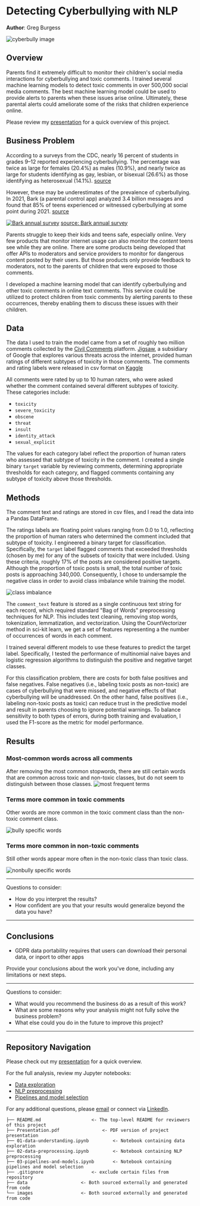 # Detecting Cyberbullying with NLP

**Author**: Greg Burgess

![cyberbully image](images/Cyberprzemoc.png)

## Overview

Parents find it extremely difficult to monitor their children's social media interactions for cyberbullying and toxic comments. I trained several machine learning models to detect toxic comments in over 500,000 social media comments. The best machine learning model could be used to provide alerts to parents when these issues arise online. Ultimately, these parental alerts could ameliorate some of the risks that children experience online.

Please review my [presentation](./Presentation.pdf) for a quick overview of this project.

## Business Problem

According to a surveys from the CDC, nearly 16 percent of students in grades 9–12 reported experiencing cyberbullying. The percentage was twice as large for females (20.4%) as males (10.9%), and nearly twice as large for students identifying as gay, lesbian, or bisexual (26.6%) as those identifying as heterosexual (14.1%). [source](http://nces.ed.gov/programs/coe/indicator/a10#6)

However, these may be underestimates of the prevalence of cyberbullying. In 2021, Bark (a parental control app) analyzed 3.4 billion messages and found that 85% of teens experienced or witnessed cyberbullying at some point during 2021. [source](https://www.bark.us/annual-report-2021/)

[![Bark annual survey](images/bark_annual_survey.png)](https://www.bark.us/annual-report-2021/)
[source: Bark annual survey](https://www.bark.us/annual-report-2021/)

Parents struggle to keep their kids and teens safe, especially online. Very few products that monitor internet usage can also monitor the *content* teens see while they are online. There are some products being developed that offer APIs to moderators and service providers to monitor for dangerous content posted by their users. But those products only provide feedback to moderators, not to the parents of children that were exposed to those comments.

I developed a machine learning model that can identify cyberbullying and other toxic comments in online text comments. This service could be utilized to protect children from toxic comments by alerting parents to these occurrences, thereby enabling them to discuss these issues with their children.

## Data

The data I used to train the model came from a set of roughly two million comments collected by the [Civil Comments](https://medium.com/@aja_15265/saying-goodbye-to-civil-comments-41859d3a2b1d) platform. [Jigsaw](https://jigsaw.google.com), a subsidiary of Google that explores various threats across the internet, provided human ratings of different subtypes of toxicity in those comments. The comments and rating labels were released in csv format on [Kaggle](https://www.kaggle.com/competitions/jigsaw-unintended-bias-in-toxicity-classification/data)

All comments were rated by up to 10 human raters, who were asked whether the comment contained several different subtypes of toxicity. These categories include:
- `toxicity`
- `severe_toxicity`
- `obscene`
- `threat`
- `insult`
- `identity_attack`
- `sexual_explicit`

The values for each category label reflect the proportion of human raters who assessed that subtype of toxicity in the comment. I created a single binary `target` variable by reviewing comments, determining appropriate thresholds for each category, and flagged comments containing any subtype of toxicity above those thresholds.


## Methods

The comment text and ratings are stored in csv files, and I read the data into a Pandas DataFrame. 

The ratings labels are floating point values ranging from 0.0 to 1.0, reflecting the proportion of human raters who determined the comment included that subtype of toxicity. I engineered a binary target for classification. Specifically, the `target` label flagged comments that exceeded thresholds (chosen by me) for any of the subsets of toxicity that were included. Using these criteria, roughly 17% of the posts are considered positive targets. Although the proportion of toxic posts is small, the total number of toxic posts is approaching 340,000. Consequently, I chose to undersample the negative class in order to avoid class imbalance while training the model.

![class imbalance](images/class_imbalance.jpg)

The `comment_text` feature is stored as a single continuous text string for each record, which required standard "Bag of Words" preprocessing techniques for NLP. This includes text cleaning, removing stop words, tokenization, lemmatization, and vectorization. Using the CountVectorizer method in sci-kit learn, we get a set of features representing a the number of occurrences of words in each comment.

I trained several different models to use these features to predict the target label. Specifically, I tested the performance of multinomial naive bayes and logistic regression algorithms to distinguish the positive and negative target classes.

For this classification problem, there are costs for both false positives and false negatives. False negatives (i.e., labeling toxic posts as non-toxic) are cases of cyberbullying that were missed, and negative effects of that cyberbullying will be unaddressed. On the other hand, false positives (i.e., labeling non-toxic posts as toxic) can reduce trust in the predictive model and result in parents choosing to ignore potential warnings. To balance sensitivity to both types of errors, during both training and evaluation, I used the F1-score as the metric for model performance.


## Results

### Most-common words across all comments
After removing the most common stopwords, there are still certain words that are common across toxic and non-toxic classes, but do not seem to distinguish between those classes.
![most frequent terms](images/FreqDist.jpg)


### Terms more common in toxic comments

Other words are more common in the toxic comment class than the non-toxic comment class.

![bully specific words](images/bully_wordcloud.png)


### Terms more common in non-toxic comments

Still other words appear more often in the non-toxic class than toxic class.

![nonbully specific words](images/nonbully_wordcloud.png)


***
Questions to consider:
* How do you interpret the results?
* How confident are you that your results would generalize beyond the data you have?
***



## Conclusions

- GDPR data portability requires that users can download their personal data, or inport to other apps

Provide your conclusions about the work you've done, including any limitations or next steps.

***
Questions to consider:
* What would you recommend the business do as a result of this work?
* What are some reasons why your analysis might not fully solve the business problem?
* What else could you do in the future to improve this project?
***

## Repository Navigation

Please check out my [presentation](./Presentation.pdf) for a quick overview.

For the full analysis, review my Jupyter notebooks: 
- [Data exploration](./01-data-understanding.ipynb)
- [NLP preprocessing](./02-data-preprocessing.ipynb)
- [Pipelines and model selection](./03-pipelines-and-models.ipynb)


For any additional questions, please [email](mailto:gcburgess@gmail.com) or connect via [LinkedIn](https://www.linkedin.com/in/Greg-Burgess).



```
├── README.md					<- The top-level README for reviewers of this project
├── Presentation.pdf				<- PDF version of project presentation
├── 01-data-understanding.ipynb			<- Notebook containing data exploration
├── 02-data-preprocessing.ipynb			<- Notebook containing NLP preprocessing
├── 03-pipelines-and-models.ipynb		<- Notebook containing pipelines and model selection
├── .gitignore					<- exclude certain files from repository
├── data					<- Both sourced externally and generated from code
└── images					<- Both sourced externally and generated from code
```
